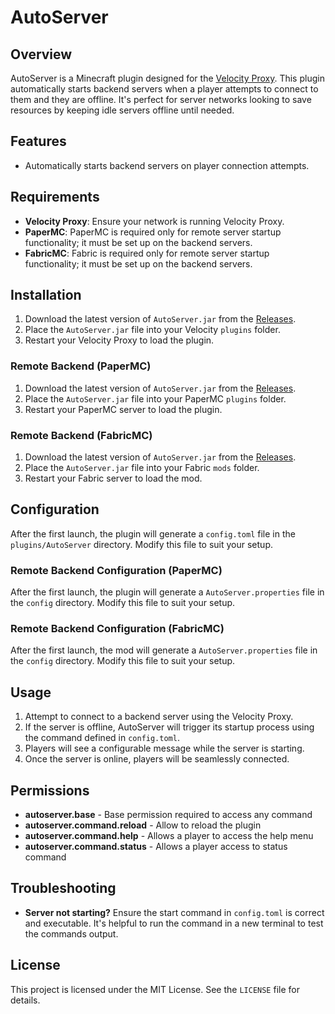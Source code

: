 # AutoServer

## Overview

AutoServer is a Minecraft plugin designed for the [Velocity Proxy](https://papermc.io/software/velocity). This plugin automatically starts backend servers when a player attempts to connect to them and they are offline. It's perfect for server networks looking to save resources by keeping idle servers offline until needed.

## Features

- Automatically starts backend servers on player connection attempts.

## Requirements

- **Velocity Proxy**: Ensure your network is running Velocity Proxy.
- **PaperMC**: PaperMC is required only for remote server startup functionality; it must be set up on the backend servers.
- **FabricMC**: Fabric is required only for remote server startup functionality; it must be set up on the backend servers.

## Installation

1. Download the latest version of `AutoServer.jar` from the [Releases](https://github.com/Artificial-720/AutoServer/releases).
2. Place the `AutoServer.jar` file into your Velocity `plugins` folder.
3. Restart your Velocity Proxy to load the plugin.

### Remote Backend (PaperMC)

1. Download the latest version of `AutoServer.jar` from the [Releases](https://github.com/Artificial-720/AutoServer/releases).
2. Place the `AutoServer.jar` file into your PaperMC `plugins` folder.
3. Restart your PaperMC server to load the plugin.

### Remote Backend (FabricMC)

1. Download the latest version of `AutoServer.jar` from the [Releases](https://github.com/Artificial-720/AutoServer/releases).
2. Place the `AutoServer.jar` file into your Fabric `mods` folder.
3. Restart your Fabric server to load the mod.

## Configuration

After the first launch, the plugin will generate a `config.toml` file in the `plugins/AutoServer` directory. Modify this file to suit your setup.

### Remote Backend Configuration (PaperMC)

After the first launch, the plugin will generate a `AutoServer.properties` file in the `config` directory. Modify this file to suit your setup.

### Remote Backend Configuration (FabricMC)

After the first launch, the mod will generate a `AutoServer.properties` file in the `config` directory. Modify this file to suit your setup.


## Usage

1. Attempt to connect to a backend server using the Velocity Proxy.
2. If the server is offline, AutoServer will trigger its startup process using the command defined in `config.toml`.
3. Players will see a configurable message while the server is starting.
4. Once the server is online, players will be seamlessly connected.

## Permissions

- **autoserver.base** - Base permission required to access any command
- **autoserver.command.reload** - Allow to reload the plugin
- **autoserver.command.help** - Allows a player to access the help menu
- **autoserver.command.status** - Allows a player access to status command

## Troubleshooting

- **Server not starting?** Ensure the start command in `config.toml` is correct and executable. It's helpful to run the command in a new terminal to test the commands output.

## License

This project is licensed under the MIT License. See the `LICENSE` file for details.